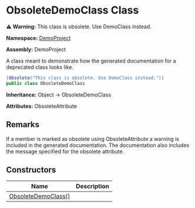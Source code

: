 # ObsoleteDemoClass Class

⚠️ **Warning:** This class is obsolete. Use DemoClass instead.

**Namespace:** [DemoProject](../Namespace.md)

**Assembly:** DemoProject

A class meant to demonstrate how the generated documentation for a deprecated class looks like.

```csharp
[Obsolete("This class is obsolete. Use DemoClass instead.")]
public class ObsoleteDemoClass
```

**Inheritance:** Object → ObsoleteDemoClass

**Attributes:** ObsoleteAttribute

## Remarks

If a member is marked as obsolete using ObsoleteAttribute a warning is included in the generated documentation.              The documentation also includes the message specified for the obsolete attribute.

## Constructors

| Name                                   | Description |
| -------------------------------------- | ----------- |
| [ObsoleteDemoClass()](Constructors.md) |             |
